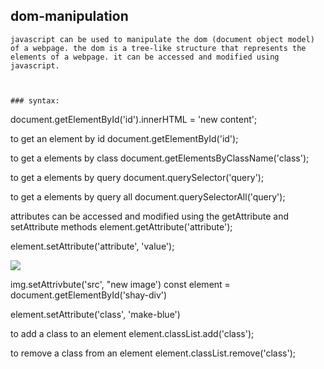 ## dom-manipulation

```
javascript can be used to manipulate the dom (document object model) of a webpage. the dom is a tree-like structure that represents the elements of a webpage. it can be accessed and modified using javascript.



### syntax:

```

document.getElementById('id').innerHTML = 'new content';

to get an element by id
document.getElementById('id');

to get a elements by class
document.getElementsByClassName('class');

to get a elements by query
document.querySelector('query');

to get a elements by query all
document.querySelectorAll('query');

attributes can be accessed and modified using the getAttribute and setAttribute methods
element.getAttribute('attribute');

element.setAttribute('attribute', 'value');

<style>
    .make-blue: {
      background-color: blue;
    }
</style>

<div id='shay-div' class='make-blue' />
<img src='http://logo' >

img.setAttrivbute('src', "new image')
const element = document.getElementById('shay-div')

element.setAttribute('class', 'make-blue')

to add a class to an element
element.classList.add('class');

to remove a class from an element
element.classList.remove('class');

```

```
